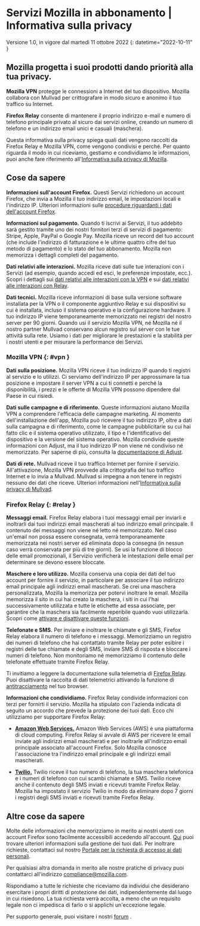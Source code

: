﻿# Servizi Mozilla in abbonamento | Informativa sulla privacy

Versione 1.0, in vigore dal martedì 11 ottobre 2022
{: datetime="2022-10-11" }

## Mozilla progetta i suoi prodotti dando priorità alla tua privacy.

__Mozilla VPN__ protegge le connessioni a Internet del tuo dispositivo. Mozilla collabora con Mullvad per crittografare in modo sicuro e anonimo il tuo traffico su Internet.

__Firefox Relay__ consente di mantenere il proprio indirizzo e-mail e numero di telefono principale privato al sicuro dai servizi online, creando un numero di telefono e un indirizzo email unici e casuali (maschera).

Questa informativa sulla privacy spiega quali dati vengono raccolti da Firefox Relay e Mozilla VPN, come vengono condivisi e perché. Per quanto riguarda il modo in cui riceviamo, gestiamo e condividiamo le informazioni, puoi anche fare riferimento all'[Informativa sulla privacy di Mozilla](https://www.mozilla.org/privacy/).

## Cose da sapere

__Informazioni sull'account Firefox.__ Questi Servizi richiedono un account Firefox, che invia a Mozilla il tuo indirizzo email, le impostazioni locali e l'indirizzo IP. Ulteriori informazioni sulle [procedure riguardanti i dati dell'account Firefox](https://www.mozilla.org/privacy/firefox/#firefox-accounts-join-firefox).

__Informazioni sul pagamento.__ Quando ti iscrivi ai Servizi, il tuo addebito sarà gestito tramite uno dei nostri fornitori terzi di servizi di pagamento: Stripe, Apple, PayPal o Google Pay. Mozilla riceve un record del tuo account (che include l'indirizzo di fatturazione e le ultime quattro cifre del tuo metodo di pagamento) e lo stato del tuo abbonamento. Mozilla non memorizza i dettagli completi del pagamento.

__Dati relativi alle interazioni.__ Mozilla riceve dati sulle tue interazioni con i Servizi (ad esempio, quando accedi ed esci, le preferenze impostate, ecc.). Scopri i dettagli sui [dati relativi alle interazioni con la VPN](https://github.com/mozilla-mobile/mozilla-vpn-client/blob/main/glean/metrics.yaml) e sui [dati relativi alle interazioni con Relay](https://github.com/mozilla/fx-private-relay/blob/main/METRICS.md).

__Dati tecnici.__ Mozilla riceve informazioni di base sulla versione software installata per la VPN o il componente aggiuntivo Relay e sui dispositivi su cui è installata, incluso il sistema operativo e la configurazione hardware. Il tuo indirizzo IP viene temporaneamente memorizzato nei registri del nostro server per 90 giorni. Quando usi il servizio Mozilla VPN, né Mozilla né il nostro partner Mullvad conservano alcun registro sul server con le tue attività sulla rete.
Usiamo i dati per migliorare le prestazioni e la stabilità per i nostri utenti e per misurare la performance dei Servizi.

### Mozilla VPN {: #vpn }

__Dati sulla posizione.__ Mozilla VPN riceve il tuo indirizzo IP quando ti registri al servizio e lo utilizzi. Ci serviamo dell'indirizzo IP per approssimare la tua posizione e impostare il server VPN a cui ti connetti e perché la disponibilità, i prezzi e le offerte di Mozilla VPN possono dipendere dal Paese in cui risiedi.

__Dati sulle campagne e di riferimento.__ Queste informazioni aiutano Mozilla VPN a comprendere l'efficacia delle campagne marketing. Al momento dell'installazione dell'app, Mozilla può ricevere il tuo indirizzo IP, oltre a dati sulla campagna e di riferimento, come le campagne pubblicitarie su cui hai fatto clic e il sistema operativo utilizzato, il tipo e l'identificativo del dispositivo e la versione del sistema operativo. Mozilla condivide queste informazioni con Adjust, ma il tuo indirizzo IP non viene né condiviso né memorizzato. Per saperne di più, consulta la [documentazione di Adjust](https://github.com/mozilla-mobile/mozilla-vpn-client/blob/main/src/adjust/adjust.md).

__Dati di rete.__ Mullvad riceve il tuo traffico Internet per fornire il servizio. All'attivazione, Mozilla VPN provvede alla crittografia del tuo traffico Internet e lo invia a Mullvad. Mullvad si impegna a non tenere in registri nessuno dei dati che riceve. Ulteriori informazioni nell'[Informativa sulla privacy di Mullvad](https://mullvad.net/help/no-logging-data-policy/).

### Firefox Relay {: #relay }

__Messaggi email.__ Firefox Relay elabora i tuoi messaggi email per inviarli e inoltrarli dai tuoi indirizzi email mascherati al tuo indirizzo email principale. Il contenuto dei messaggi non viene né letto né memorizzato. Nel caso un'email non possa essere consegnata, verrà temporaneamente memorizzata nei nostri server ed eliminata dopo la consegna (in nessun caso verrà conservata per più di tre giorni). Se usi la funzione di blocco delle email promozionali, il Servizio verificherà le intestazioni delle email per determinare se devono essere bloccate.

__Maschere e loro utilizzo.__ Mozilla conserva una copia dei dati del tuo account per fornire il servizio, in particolare per associare il tuo indirizzo email principale agli indirizzi email mascherati. Se crei una maschera personalizzata, Mozilla la memorizza per potervi inoltrare le email. Mozilla memorizza il sito in cui hai creato la maschera, i siti in cui l'hai successivamente utilizzata e tutte le etichette ad essa associate, per garantire che la maschera sia facilmente reperibile quando vuoi utilizzarla. Scopri come [attivare e disattivare queste funzioni](https://relay.firefox.com/faq).

__Telefonate e SMS.__ Per inviare e inoltrare le chiamate e gli SMS, Firefox Relay elabora il numero di telefono e i messaggi. Memorizziamo un registro dei numeri di telefono che hai contattato tramite Relay per poter esibire i registri delle tue chiamate e degli SMS, inviare SMS di risposta e bloccare i numeri di telefono. Non monitoriamo né memorizziamo il contenuto delle telefonate effettuate tramite Firefox Relay.

Ti invitiamo a leggere la documentazione sulla telemetria di [Firefox Relay](https://github.com/mozilla/fx-private-relay/blob/main/METRICS.md). Puoi disattivare la raccolta di dati telemetrici attivando la funzione di [antitracciamento](https://support.mozilla.org/kb/how-do-i-turn-do-not-track-feature) nel tuo browser.

__Informazioni che condividiamo.__ Firefox Relay condivide informazioni con terzi per fornirti il servizio. Mozilla ha stipulato con l'azienda indicata di seguito un accordo che prevede la protezione dei tuoi dati. Ecco chi utilizziamo per supportare Firefox Relay:

* __[Amazon Web Services.](https://aws.amazon.com/privacy/)__ Amazon Web Services (AWS) è una piattaforma di cloud computing. Firefox Relay si avvale di AWS per ricevere le email inviate agli indirizzi email mascherati e per inoltrarle all'indirizzo email principale associato all'account Firefox. Solo Mozilla conosce l'associazione tra l'indirizzo email principale e gli indirizzi email mascherati.

* __[Twilio.](https://www.twilio.com)__ Twilio riceve il tuo numero di telefono, la tua maschera telefonica e i numeri di telefono con cui scambi chiamate e SMS. Twilio riceve anche il contenuto degli SMS inviati e ricevuti tramite Firefox Relay. Mozilla ha impostato il servizio Twilio in modo da eliminare dopo 7 giorni i registri degli SMS inviati e ricevuti tramite Firefox Relay.

## Altre cose da sapere

Molte delle informazioni che memorizziamo in merito ai nostri utenti con account Firefox sono facilmente accessibili accedendo all'account. [Qui](https://support.mozilla.org/products/privacy-and-security/user-control) puoi trovare ulteriori informazioni sulla gestione dei tuoi dati. Per inoltrare richieste, contattaci sul nostro [Portale per la richiesta di accesso ai dati personali](https://privacyportal.onetrust.com/webform/1350748f-7139-405c-8188-22740b3b5587/4ba08202-2ede-4934-a89e-f0b0870f95f0).

Per qualsiasi altra domanda in merito alle nostre pratiche di privacy puoi contattarci all'indirizzo compliance@mozilla.com.

Rispondiamo a tutte le richieste che riceviamo da individui che desiderano esercitare i propri diritti di protezione dei dati, indipendentemente dal luogo in cui risiedono. La tua richiesta verrà accolta, a meno che un requisito legale non ci impedisca di farlo o si applichi un'eccezione legale.

Per supporto generale, puoi visitare i nostri [forum](https://support.mozilla.org/) .
